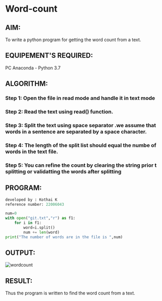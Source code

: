 # Word-count
## AIM:
To write a python program for getting the word count from a text.
## EQUIPEMENT'S REQUIRED: 
PC
Anaconda - Python 3.7
## ALGORITHM: 
### Step 1: Open the file in read mode and handle it in text mode

### Step 2: Read the text using read() function.
 
### Step 3: Split the text using space separator .we assume that words in a sentence are separated by a space character.

### Step 4: The length of the split list should equal the numbe of words in the text file.

### Step 5: You can refine the count by clearing the string prior t splitting or validatting the words after splitting

## PROGRAM:
```python
developed by : Kothai K
reference number: 22006043

num=0
with open("git.txt","r") as f1:
    for i in f1:
        word=i.split()
        num += len(word)
print("The number of words are in the file is ",num)
```
## OUTPUT:
![wordcount](https://user-images.githubusercontent.com/121215739/214851776-abc0d61f-02bd-4f40-9dad-81e4cad8f0f7.png)

## RESULT:
Thus the program is written to find the word count from a text.
